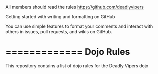 All members should read the rules
https://github.com/deadlyvipers

Getting started with writing and formatting on GitHub

You can use simple features to format your comments and interact with others in issues, pull requests, and wikis on GitHub.

=============
Dojo Rules
==========

This repository contains a list of dojo rules for the Deadly Vipers dojo


